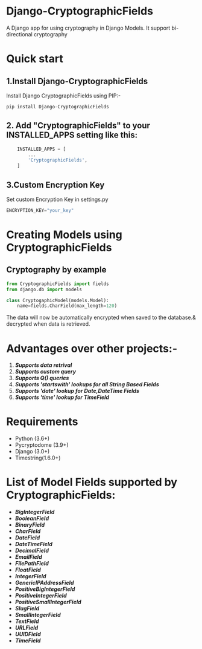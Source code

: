 # Django-CryptographicFields
A Django app for using cryptography in Django Models. It support bi-directional cryptography  
# Quick start
## 1.Install Django-CryptographicFields
Install Django CryptographicFields using PIP:-
```py
pip install Django-CryptographicFields
```
## 2. Add "CryptographicFields" to your INSTALLED_APPS setting like this:
``` py
    INSTALLED_APPS = [
        ...
        'CryptographicFields',
    ]
```
## 3.Custom Encryption Key
Set custom Encryption Key in settings.py
```py
ENCRYPTION_KEY="your_key"
```
# Creating Models using CryptographicFields

## Cryptography by example
```py
from CryptographicFields import fields
from django.db import models

class CryptogaphicModel(models.Model):
    name=fields.CharField(max_length=120)
```
The data will now be automatically encrypted when saved to the database.& decrypted when data is retrieved.

# Advantages over other projects:-
1. **_Supports data retrival_**
2. **_Supports custom query_**
3. **_Supports Q() queries_**
4. **_Supports 'startswith' lookups for all String Based Fields_**
5. **_Supports 'date' lookup for Date,DateTime Fields_**
6. **_Supports 'time' lookup for TimeField_**

# Requirements
* Python (3.6+)
* Pycryptodome (3.9+)
* Django (3.0+)
* Timestring(1.6.0+)
# List of Model Fields supported by CryptographicFields:
* ___BigIntegerField___
* ___BooleanField___
* ___BinaryField___
* ___CharField___
* ___DateField___
* ___DateTimeField___
* ___DecimalField___
* ___EmailField___
* ___FilePathField___
* ___FloatField___
* ___IntegerField___
* ___GenericIPAddressField___
* ___PositiveBigIntegerField___
* ___PositiveIntegerField___
* ___PositiveSmallIntegerField___
* ___SlugField___
* ___SmallIntegerField___
* ___TextField___
* ___URLField___
* ___UUIDField___
* ___TimeField___
